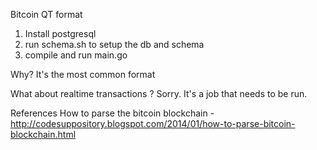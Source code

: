 Bitcoin QT format


1. Install postgresql
2. run schema.sh to setup the db and schema
3. compile and run main.go

Why?
It's the most common format

What about realtime transactions ?
Sorry. It's a job that needs to be run.



References
How to parse the bitcoin blockchain - http://codesuppository.blogspot.com/2014/01/how-to-parse-bitcoin-blockchain.html